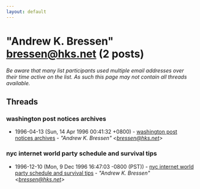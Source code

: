 ```yaml
---
layout: default
---
```


# "Andrew K. Bressen" <bressen@hks.net> (2 posts)

_Be aware that many list participants used multiple email addresses over their time active on the list. As such this page may not contain all threads available._

## Threads

### washington post notices archives
+ 1996-04-13 (Sun, 14 Apr 1996 00:41:32 +0800) - [washington post notices archives](/archive/1996/04/d9bd658b990a71d18f1df3079bbe676104cc1dbc6b5dcc348c3e1f7a65c4dd1d) - _"Andrew K. Bressen" \<bressen@hks.net\>_

### nyc internet world party schedule and survival tips
+ 1996-12-10 (Mon, 9 Dec 1996 16:47:03 -0800 (PST)) - [nyc internet world party schedule and survival tips](/archive/1996/12/7cd8441e94ffeac1ea73b8f2daceafb4c52b185c7f792410272ee686cc64ff1d) - _"Andrew K. Bressen" \<bressen@hks.net\>_

